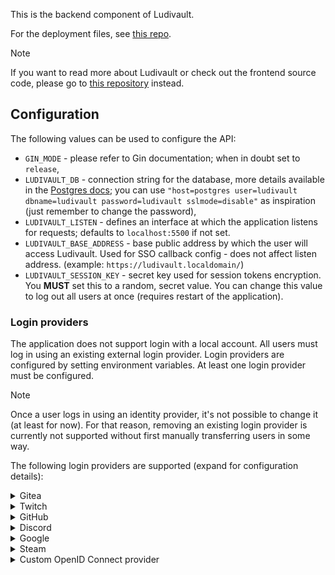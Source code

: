 This is the backend component of Ludivault.

For the deployment files, see [this repo](https://github.com/KowalskiPiotr98/ludivault-deploy).

> [!NOTE]
> If you want to read more about Ludivault or check out the frontend source code, please go to [this repository](https://github.com/KowalskiPiotr98/ludivault-web) instead.

## Configuration
The following values can be used to configure the API:
- `GIN_MODE` - please refer to Gin documentation; when in doubt set to `release`,
- `LUDIVAULT_DB` - connection string for the database, more details available in the [Postgres docs](https://www.postgresql.org/docs/current/libpq-connect.html#LIBPQ-CONNSTRING); you can use `"host=postgres user=ludivault dbname=ludivault password=ludivault sslmode=disable"` as inspiration (just remember to change the password),
- `LUDIVAULT_LISTEN` - defines an interface at which the application listens for requests; defaults to `localhost:5500` if not set.
- `LUDIVAULT_BASE_ADDRESS` - base public address by which the user will access Ludivault. Used for SSO callback config - does not affect listen address. (example: `https://ludivault.localdomain/`)
- `LUDIVAULT_SESSION_KEY` - secret key used for session tokens encryption. You **MUST** set this to a random, secret value. You can change this value to log out all users at once (requires restart of the application).

### Login providers
The application does not support login with a local account.
All users must log in using an existing external login provider.
Login providers are configured by setting environment variables.
At least one login provider must be configured.

> [!NOTE]
> Once a user logs in using an identity provider, it's not possible to change it (at least for now).
> For that reason, removing an existing login provider is currently not supported without first manually transferring users in some way.

The following login providers are supported (expand for configuration details):

<details>
<summary>Gitea</summary>

- `LUDIVAULT_SSO_GITEA_CLIENT_ID`
- `LUDIVAULT_SSO_GITEA_CLIENT_SECRET`
- `LUDIVAULT_SSO_GITEA_URL` - base url of the Gitea instance

The Gitea is the suggested way of authenticating users for development or test purposes, as it's extremely easy to deploy and use.

Note that only self-hosted Gitea is supported.
</details>

<details>
<summary>Twitch</summary>

- `LUDIVAULT_SSO_TWITCH_CLIENT_ID`
- `LUDIVAULT_SSO_TWITCH_CLIENT_SECRET`
</details>

<details>
<summary>GitHub</summary>

- `LUDIVAULT_SSO_GITHUB_CLIENT_ID`
- `LUDIVAULT_SSO_GITHUB_CLIENT_SECRET`

Note that only the GitHub service is supported.
Self-hosted GitHub Enterprise is not supported (because why would it).
</details>

<details>
<summary>Discord</summary>

- `LUDIVAULT_SSO_DISCORD_CLIENT_ID`
- `LUDIVAULT_SSO_DISCORD_CLIENT_SECRET`
</details>

<details>
<summary>Google</summary>

- `LUDIVAULT_SSO_GOOGLE_CLIENT_ID`
- `LUDIVAULT_SSO_GOOGLE_CLIENT_SECRET`
</details>

<details>
<summary>Steam</summary>

- `LUDIVAULT_SSO_STEAM_CLIENT_SECRET` - API key provided by Steam
</details>

<details>
<summary>Custom OpenID Connect provider</summary>

- `LUDIVAULT_SSO_OIDC_CLIENT_ID`
- `LUDIVAULT_SSO_OIDC_CLIENT_SECRET`
- `LUDIVAULT_SSO_OIDC_DISCOVERY_URL`

This allows you to set up authentication using any provider compatible with the OpenID Connect protocol.

Only one custom provider can be configured at a time.
Changing custom providers is not supported, unless all users and their ids are retained between the providers.
</details>
